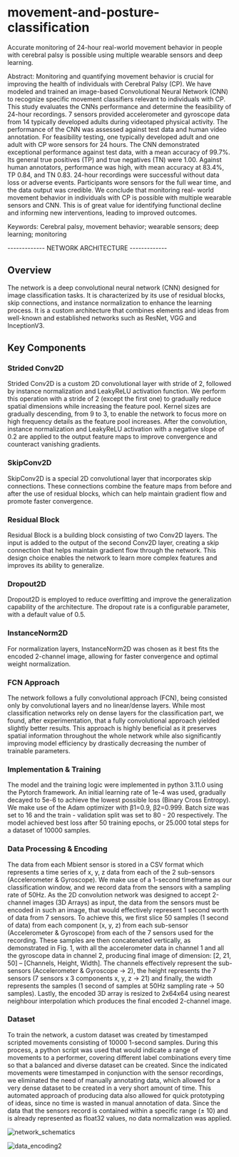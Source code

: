 # **movement-and-posture-classification**
Accurate monitoring of 24-hour real-world movement behavior in people with cerebral palsy is possible using multiple wearable sensors and deep learning.


Abstract: Monitoring and quantifying movement behavior is crucial for improving the health of
individuals with Cerebral Palsy (CP). We have modeled and trained an image-based Convolutional
Neural Network (CNN) to recognize specific movement classifiers relevant to individuals with CP.
This study evaluates the CNNs performance and determine the feasibility of 24-hour recordings. 7
sensors provided accelerometer and gyroscope data from 14 typically developed adults during
videotaped physical activity. The performance of the CNN was assessed against test data and
human video annotation. For feasibility testing, one typically developed adult and one adult with
CP wore sensors for 24 hours. The CNN demonstrated exceptional performance against test data,
with a mean accuracy of 99.7%. Its general true positives (TP) and true negatives (TN) were 1.00.
Against human annotators, performance was high, with mean accuracy at 83.4%, TP 0.84, and TN
0.83. 24-hour recordings were successful without data loss or adverse events. Participants wore
sensors for the full wear time, and the data output was credible. We conclude that monitoring real-
world movement behavior in individuals with CP is possible with multiple wearable sensors and
CNN. This is of great value for identifying functional decline and informing new interventions,
leading to improved outcomes.

Keywords: Cerebral palsy, movement behavior; wearable sensors; deep learning; monitoring


------------- NETWORK ARCHITECTURE -------------

## **Overview**

The network is a deep convolutional neural network (CNN) designed for image classification tasks. It is characterized by its use of residual blocks, skip connections, and instance normalization to enhance the learning process. It is a custom architecture that combines elements and ideas from well-known and established networks such as ResNet, VGG and InceptionV3.

## **Key Components**

### **Strided Conv2D**

Strided Conv2D is a custom 2D convolutional layer with stride of 2, followed by instance normalization and LeakyReLU activation function. We perform this operation with a stride of 2 (except the first one) to gradually reduce spatial dimensions while increasing the feature pool. Kernel sizes are gradually descending, from 9 to 3, to enable the network to focus more on high frequency details as the feature pool increases. After the convolution, instance normalization and LeakyReLU activation with a negative slope of 0.2 are applied to the output feature maps to improve convergence and counteract vanishing gradients.

### **SkipConv2D**

SkipConv2D is a special 2D convolutional layer that incorporates skip connections. These connections combine the feature maps from before and after the use of residual blocks, which can help maintain gradient flow and promote faster convergence.

### **Residual Block**

Residual Block is a building block consisting of two Conv2D layers. The input is added to the output of the second Conv2D layer, creating a skip connection that helps maintain gradient flow through the network. This design choice enables the network to learn more complex features and improves its ability to generalize.

### **Dropout2D**

Dropout2D is employed to reduce overfitting and improve the generalization capability of the architecture. The dropout rate is a configurable parameter, with a default value of 0.5.

### **InstanceNorm2D**

For normalization layers, InstanceNorm2D was chosen as it best fits the encoded 2-channel image, allowing for faster convergence and optimal weight normalization.


### **FCN Approach**

The network follows a fully convolutional approach (FCN), being consisted only by convolutional layers and no linear/dense layers. While most classification networks rely on dense layers for the classification part, we found, after experimentation, that a fully convolutional approach yielded slightly better results. This approach is highly beneficial as it preserves spatial information throughout the whole network while also significantly improving model efficiency by drastically decreasing the number of trainable parameters.



### **Implementation & Training**

The model and the training logic were implemented in python 3.11.0 using the Pytorch framework. An initial learning rate of 1e-4 was used, gradually decayed to 5e-6 to achieve the lowest possible loss (Binary Cross Entropy). We make use of the Adam optimizer with β1=0.9, β2=0.999. Batch size was set to 16 and the train - validation split was set to 80 - 20 respectively. The model achieved best loss after 50 training epochs, or 25.000 total steps for a dataset of 10000 samples.


### **Data Processing & Encoding**

The data from each Mbient sensor is stored in a CSV format which represents a time series of x, y, z data from each of the 2 sub-sensors (Accelerometer & Gyroscope). We make use of a 1-second timeframe as our classification window, and we record data from the sensors with a sampling rate of 50Hz. As the 2D convolution network was designed to accept 2-channel images (3D Arrays) as input, the data from the sensors must be encoded in such an image, that would effectively represent 1 second worth of data from 7 sensors. To achieve this, we first slice 50 samples (1 second of data) from each component (x, y, z) from each sub-sensor (Accelerometer & Gyroscope) from each of the 7 sensors used for the recording. These samples are then concatenated vertically, as demonstrated in Fig. 1, with all the accelerometer data in channel 1 and all the gyroscope data in channel 2, producing final image of dimension: [2, 21, 50]  – [Channels, Height, Width]. The channels effectively represent the sub-sensors (Accelerometer & Gyroscope -> 2), the height represents the 7 sensors (7 sensors x 3 components x, y, z -> 21) and finally, the width represents the samples (1 second of samples at 50Hz sampling rate -> 50 samples). Lastly, the encoded 3D array is resized to 2x64x64 using nearest neighbour interpolation which produces the final encoded 2-channel image.


### **Dataset**

To train the network, a custom dataset was created by timestamped scripted movements consisting of 10000 1-second samples. During this process, a python script was used that would indicate a range of movements to a performer, covering different label combinations every time so that a balanced and diverse dataset can be created. Since the indicated movements were timestamped in conjunction with the sensor recordings, we eliminated the need of manually annotating data, which allowed for a very dense dataset to be created in a very short amount of time. This automated approach of producing data also allowed for quick prototyping of ideas, since no time is wasted in manual annotation of data. Since the data that the sensors record is contained within a specific range (± 10) and is already represented as float32 values, no data normalization was applied.


![network_schematics](https://github.com/georgezampoukis/movement-and-posture-classification/assets/87320215/ec7e8719-7716-4440-b001-190154135b82)


![data_encoding2](https://github.com/georgezampoukis/movement-and-posture-classification/assets/87320215/e9c5d3b3-e8c8-4c1d-8c48-f5e1f9f9f6db)



